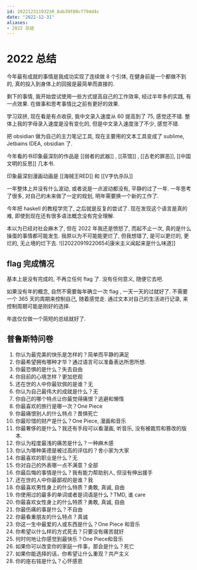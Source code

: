 ```yaml
---
id: 20221231193230_8ab39f08cf794d4c
date: "2022-12-31"
aliases:
- 2022 总结
---
```


# 2022 总结

今年最有成就的事情是我成功实现了连续做 8 个引体, 在健身前是一个都做不到的, 真的投入到身体上的回报是最简单而直接的.

剩下的事情, 我开始尝试使用一些方式提高自己的工作效率, 经过半年多的实践, 有一点效果. 在做事和思考事情比之前有更好的效果.

学习双拼, 现在看是有点收获, 我中文录入速度从 60 提高到了 75, 感觉还不错. 整体上我的字母录入速度是没有变化的, 但是中文录入速度涨了不少, 感觉不错. 

把 obsidian 做为自己的主力笔记工具, 现在主要用的文本工具变成了 sublime, Jetbains IDEA, obsidian 了.

今年看的书印象最深刻的作品是 [[弱者的武器]] , [[茶馆]] , [[古老的罪恶]], [[中国文明的反思]] 几本书.

印象最深刻漫画动画是 [[海贼王RED]] 和 [[V字仇杀队]]

一年整体上并没有什么波动, 或者说是一点波动都没有, 平静的过了一年.
一年思考了很多, 对自己的未来做了一定的规划, 明年需要换一个新的工作了.

今年把 haskell 的教程学完了, 之后就是反复的尝试了. 现在发现这个语言是真的难, 即使到现在还有很多语法概念没有完全理解.

本以为已经对社会麻木了, 但在 2022 年我还是愤怒了, 而起不止一次, 真的是什么操蛋的事情都可能发生.
我原以为不可能能更烂了, 但我想错了, 是可以更烂的, 更烂的, 无止境的烂下去.
![[20220919220654|康米主义闻起来是什么味道]]

## flag 完成情况

基本上是没有完成的, 不再立任何 flag 了. 没有任何意义, 随便它去吧.

如果没有年的概念, 自然不需要每年确立一次 flag , 一天一天的过就好了. 不需要一个 365 天的周期来控制自己, 随着感觉走.
通过文本对自己的生活进行记录, 来控制周期可能是刚好的选择.

年底仅仅做一个简短的总结就好了.

## 普鲁斯特问卷
1. 你认为最完美的快乐是怎样的？简单而平静的满足
2. 你最希望拥有哪种才华？通过语言可以准备表达所思所想.
3. 你最恐惧的是什么？失去自由
4. 你目前的心境怎样？更加悲观
5. 还在世的人中你最钦佩的是谁？无
6. 你认为自己最伟大的成就是什么？无
7. 你自己的哪个特点让你最觉得痛恨？逃避和懒惰
8. 你最喜欢的旅行是哪一次？One Piece
9. 你最痛恨别人的什么特点？畏惧死亡
10. 你最珍惜的财产是什么？One Piece, 漫画和音乐
11. 你最奢侈的是什么？我还有手段可以看漫画, 听音乐, 没有被裁剪和篡改的版本.
12. 你认为程度最浅的痛苦是什么？一种麻木感
13. 你认为哪种美德是被过高的评估的？舍小家为大家
14. 你最喜欢的职业是什么？无
15. 你对自己的外表哪一点不满意？全部
16. 你最后悔的事情是什么？我有能力帮助别人, 但没有伸出援手
17. 还在世的人中你最鄙视的是谁？我
18. 你最喜欢男性身上的什么特质？勇敢, 真诚, 自由
19. 你使用过的最多的单词或者是词语是什么？TMD, 谁 care
20. 你最喜欢女性身上的什么特质？勇敢, 真诚, 自由
21. 你最伤痛的事是什么？不自由
22. 你最看重朋友的什么特点？真诚
23. 你这一生中最爱的人或东西是什么？One Piece 和音乐
24. 你希望以什么样的方式死去？只要没有痛苦就好
25. 何时何地让你感觉到最快乐？One Piece和音乐
26. 如果你可以改变你的家庭一件事，那会是什么？死亡
27. 如果你能选择的话，你希望让什么重现？共产主义
28. 你的座右铭是什么？心怀感恩
